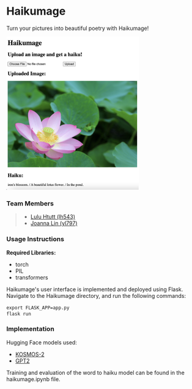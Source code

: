 # Haikumage

Turn your pictures into beautiful poetry with Haikumage!

<img height="400" alt="Haikumage UI Screenshot" src=data/ui_pic.png>

### Team Members
>* [Lulu Htutt (lh543)](https://github.com/luluhtutt)
>* [Joanna Lin (yl797)](https://github.com/Joanna-Lin-JL)

### Usage Instructions

<b>Required Libraries:</b>
* torch
* PIL
* transformers

Haikumage's user interface is implemented and deployed using Flask. Navigate to the Haikumage directory, and run the following commands:
```
export FLASK_APP=app.py
flask run
```

### Implementation
Hugging Face models used:
* [KOSMOS-2](https://huggingface.co/microsoft/kosmos-2-patch14-224)
* [GPT2](https://huggingface.co/fabianmmueller/deep-haiku-gpt-2)

Training and evaluation of the word to haiku model can be found in the haikumage.ipynb file.